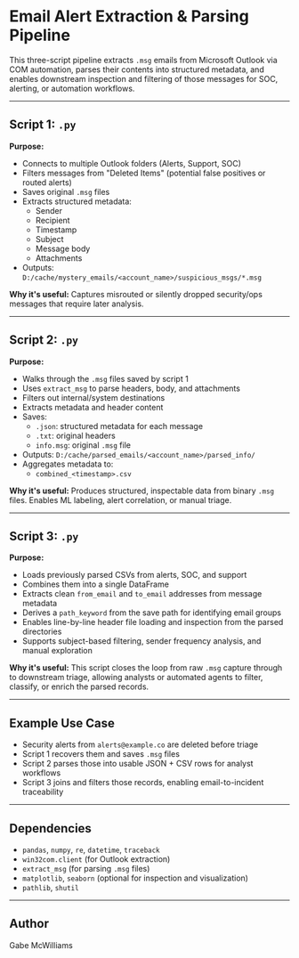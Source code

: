 # Email Alert Extraction & Parsing Pipeline

This three-script pipeline extracts `.msg` emails from Microsoft Outlook via COM automation,
parses their contents into structured metadata, and enables downstream inspection and
filtering of those messages for SOC, alerting, or automation workflows.

---

## Script 1: `.py`
**Purpose:**
- Connects to multiple Outlook folders (Alerts, Support, SOC)
- Filters messages from "Deleted Items" (potential false positives or routed alerts)
- Saves original `.msg` files
- Extracts structured metadata:
  - Sender
  - Recipient
  - Timestamp
  - Subject
  - Message body
  - Attachments
- Outputs: `D:/cache/mystery_emails/<account_name>/suspicious_msgs/*.msg`

**Why it's useful:**
Captures misrouted or silently dropped security/ops messages that require later analysis.

---

## Script 2: `.py`
**Purpose:**
- Walks through the `.msg` files saved by script 1
- Uses `extract_msg` to parse headers, body, and attachments
- Filters out internal/system destinations
- Extracts metadata and header content
- Saves:
  - `.json`: structured metadata for each message
  - `.txt`: original headers
  - `info.msg`: original `.msg` file
- Outputs: `D:/cache/parsed_emails/<account_name>/parsed_info/`
- Aggregates metadata to:
  - `combined_<timestamp>.csv`

**Why it's useful:**
Produces structured, inspectable data from binary `.msg` files. Enables ML labeling,
alert correlation, or manual triage.

---

## Script 3: `.py`
**Purpose:**
- Loads previously parsed CSVs from alerts, SOC, and support
- Combines them into a single DataFrame
- Extracts clean `from_email` and `to_email` addresses from message metadata
- Derives a `path_keyword` from the save path for identifying email groups
- Enables line-by-line header file loading and inspection from the parsed directories
- Supports subject-based filtering, sender frequency analysis, and manual exploration

**Why it's useful:**
This script closes the loop from raw `.msg` capture through to downstream triage,
allowing analysts or automated agents to filter, classify, or enrich the parsed records.

---

## Example Use Case
- Security alerts from `alerts@example.co` are deleted before triage
- Script 1 recovers them and saves `.msg` files
- Script 2 parses those into usable JSON + CSV rows for analyst workflows
- Script 3 joins and filters those records, enabling email-to-incident traceability

---

## Dependencies
- `pandas`, `numpy`, `re`, `datetime`, `traceback`
- `win32com.client` (for Outlook extraction)
- `extract_msg` (for parsing `.msg` files)
- `matplotlib`, `seaborn` (optional for inspection and visualization)
- `pathlib`, `shutil`

---

## Author
Gabe McWilliams
